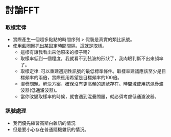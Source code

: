 # 討論FFT

### 取樣定律
+ 實際產生一個超多點點的時間序列 > 假裝是真實的類比訊號。
+ 使用藍圈圈抓出某固定時間間隔，這就是取樣。
  + 這樣有讓我看出來他原來的樣子嗎?
  + 取樣率低到一個程度，我就看不到弦波的形狀了，我肉眼判斷不出來頻率了。
  + 取樣定律: 可以重建週期性訊號的最低標準條件。取樣率建議應該至少是目標頻率的兩倍，實際應用希望是目標頻率的100倍。
  + 混疊問題。解決方案，確保沒有更高頻的訊號存在。時間域使用抗混疊濾波器(低通濾波器)。
  + 當你改變取樣率的時候，就會遇到混疊問題，就必須考慮低通濾波器。

### 訊號處理
+ 我們優先練習高斯白雜訊的情況
+ 但是要小心存在普通隨機雜訊的情況。
